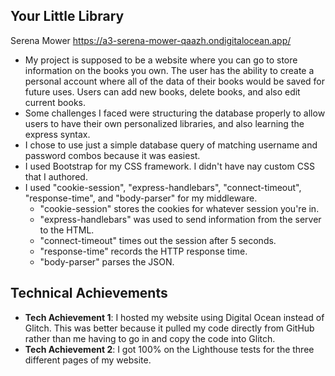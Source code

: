 ## Your Little Library
Serena Mower
https://a3-serena-mower-qaazh.ondigitalocean.app/

- My project is supposed to be a website where you can go to store information on the books you own. The user has the ability to create a personal account where all of the data of their books would be saved for future uses. Users can add new books, delete books, and also edit current books. 
- Some challenges I faced were structuring the database properly to allow users to have their own personalized libraries, and also learning the express syntax. 
- I chose to use just a simple database query of matching username and password combos because it was easiest. 
- I used Bootstrap for my CSS framework. I didn't have nay custom CSS that I authored. 
- I used "cookie-session", "express-handlebars", "connect-timeout", "response-time", and "body-parser" for my middleware. 
  - "cookie-session" stores the cookies for whatever session you're in. 
  - "express-handlebars" was used to send information from the server to the HTML.
  - "connect-timeout" times out the session after 5 seconds.
  - "response-time" records the HTTP response time.
  - "body-parser" parses the JSON. 

## Technical Achievements
- **Tech Achievement 1**: I hosted my website using Digital Ocean instead of Glitch. This was better because it pulled my code directly from GitHub rather than me having to go in and copy the code into Glitch. 
- **Tech Achievement 2**: I got 100% on the Lighthouse tests for the three different pages of my website. 
